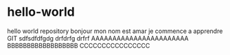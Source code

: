 # hello-world
hello world repository
bonjour mon nom est amar
je commence a apprendre GIT
sdfsdfdfgdg
drfdrfg
drfrf
AAAAAAAAAAAAAAAAAAAAAAA
BBBBBBBBBBBBBBBBBB
CCCCCCCCCCCCCCCC
